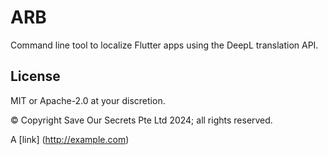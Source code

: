 # ARB

Command line tool to localize Flutter apps using the DeepL translation API.

## License

MIT or Apache-2.0 at your discretion.

© Copyright Save Our Secrets Pte Ltd 2024; all rights reserved.

A [link] (http://example.com)

